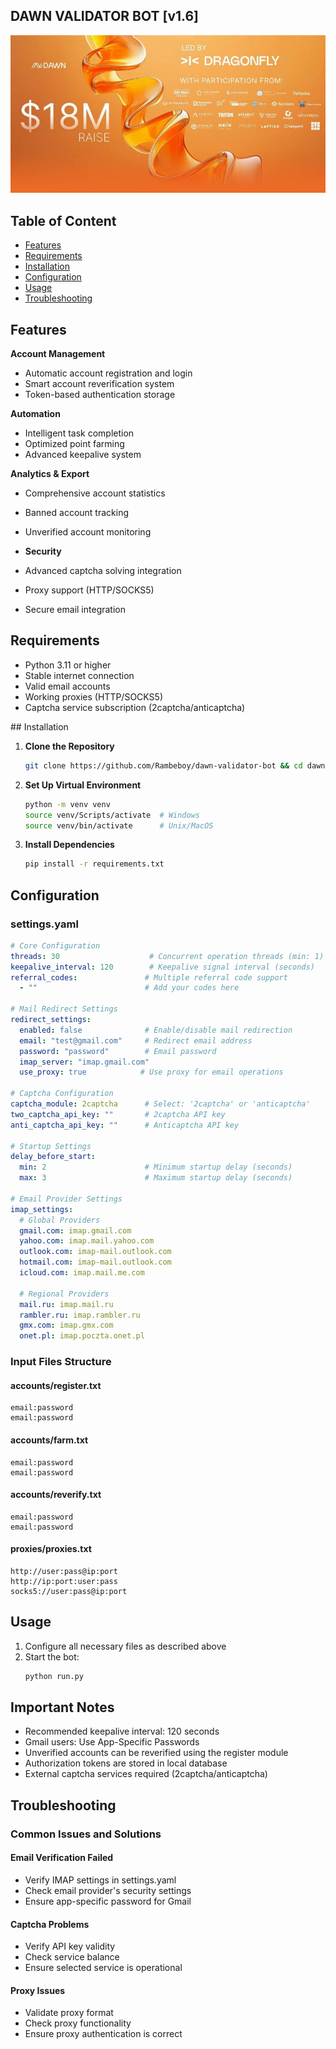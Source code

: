 ## DAWN VALIDATOR BOT [v1.6]

![intro](console/images/img.png)

## Table of Content
- [Features](#-features)
- [Requirements](#-requirements)
- [Installation](#-installation)
- [Configuration](#%EF%B8%8F-configuration)
- [Usage](#-usage)
- [Troubleshooting](#-troubleshooting)

## Features

**Account Management**
- Automatic account registration and login
- Smart account reverification system
- Token-based authentication storage
  
**Automation**
- Intelligent task completion
- Optimized point farming
- Advanced keepalive system
  
**Analytics & Export**
- Comprehensive account statistics
- Banned account tracking
- Unverified account monitoring
  
- **Security**
- Advanced captcha solving integration
- Proxy support (HTTP/SOCKS5)
- Secure email integration

## Requirements

- Python 3.11 or higher
- Stable internet connection
- Valid email accounts
- Working proxies (HTTP/SOCKS5)
- Captcha service subscription (2captcha/anticaptcha)

##️ Installation

1. **Clone the Repository**
   ```bash
   git clone https://github.com/Rambeboy/dawn-validator-bot && cd dawn-validator-bot
   ```

2. **Set Up Virtual Environment**
   ```bash
   python -m venv venv
   source venv/Scripts/activate  # Windows
   source venv/bin/activate      # Unix/MacOS
   ```

3. **Install Dependencies**
   ```bash
   pip install -r requirements.txt
   ```

## Configuration

### settings.yaml

```yaml
# Core Configuration
threads: 30                    # Concurrent operation threads (min: 1)
keepalive_interval: 120        # Keepalive signal interval (seconds)
referral_codes:               # Multiple referral code support
  - ""                        # Add your codes here

# Mail Redirect Settings
redirect_settings:
  enabled: false              # Enable/disable mail redirection
  email: "test@gmail.com"     # Redirect email address
  password: "password"        # Email password
  imap_server: "imap.gmail.com"
  use_proxy: true            # Use proxy for email operations

# Captcha Configuration
captcha_module: 2captcha      # Select: '2captcha' or 'anticaptcha'
two_captcha_api_key: ""       # 2captcha API key
anti_captcha_api_key: ""      # Anticaptcha API key

# Startup Settings
delay_before_start:
  min: 2                      # Minimum startup delay (seconds)
  max: 3                      # Maximum startup delay (seconds)

# Email Provider Settings
imap_settings:
  # Global Providers
  gmail.com: imap.gmail.com
  yahoo.com: imap.mail.yahoo.com
  outlook.com: imap-mail.outlook.com
  hotmail.com: imap-mail.outlook.com
  icloud.com: imap.mail.me.com
  
  # Regional Providers
  mail.ru: imap.mail.ru
  rambler.ru: imap.rambler.ru
  gmx.com: imap.gmx.com
  onet.pl: imap.poczta.onet.pl
```

### Input Files Structure

#### accounts/register.txt
```
email:password
email:password
```

#### accounts/farm.txt
```
email:password
email:password
```

#### accounts/reverify.txt
```
email:password
email:password
```

#### proxies/proxies.txt
```
http://user:pass@ip:port
http://ip:port:user:pass
socks5://user:pass@ip:port
```

## Usage

1. Configure all necessary files as described above
2. Start the bot:
   ```bash
   python run.py
   ```

## Important Notes

- Recommended keepalive interval: 120 seconds
- Gmail users: Use App-Specific Passwords
- Unverified accounts can be reverified using the register module
- Authorization tokens are stored in local database
- External captcha services required (2captcha/anticaptcha)

## Troubleshooting

### Common Issues and Solutions

#### Email Verification Failed
- Verify IMAP settings in settings.yaml
- Check email provider's security settings
- Ensure app-specific password for Gmail

#### Captcha Problems
- Verify API key validity
- Check service balance
- Ensure selected service is operational

#### Proxy Issues
- Validate proxy format
- Check proxy functionality
- Ensure proxy authentication is correct

